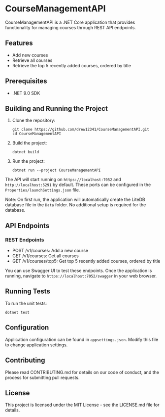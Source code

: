 # CourseManagementAPI

CourseManagementAPI is a .NET Core application that provides functionality for managing courses through REST API endpoints.

## Features

- Add new courses
- Retrieve all courses
- Retrieve the top 5 recently added courses, ordered by title

## Prerequisites
- .NET 9.0 SDK


## Building and Running the Project

1. Clone the repository:
   ```
   git clone https://github.com/drew12341/CourseManagementAPI.git
   cd CourseManagementAPI
   ```

2. Build the project:
   ```
   dotnet build
   ```

3. Run the project:
   ```
   dotnet run --project CourseManagementAPI
   ```

The API will start running on `https://localhost:7052` and `http://localhost:5291` by default. These ports can be configured in the `Properties/launchSettings.json` file.

Note: On first run, the application will automatically create the LiteDB database file in the `Data` folder. No additional setup is required for the database.

## API Endpoints

### REST Endpoints

- POST /v1/courses: Add a new course
- GET /v1/courses: Get all courses
- GET /v1/courses/top5: Get top 5 recently added courses, ordered by title

You can use Swagger UI to test these endpoints. Once the application is running, navigate to `https://localhost:7052/swagger` in your web browser.

## Running Tests

To run the unit tests:

```
dotnet test
```

## Configuration

Application configuration can be found in `appsettings.json`. Modify this file to change application settings.

## Contributing

Please read CONTRIBUTING.md for details on our code of conduct, and the process for submitting pull requests.

## License

This project is licensed under the MIT License - see the LICENSE.md file for details.
